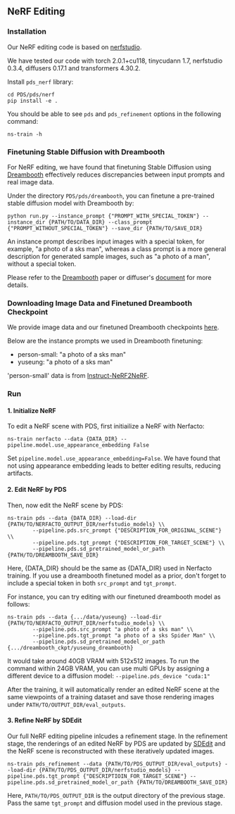 ## NeRF Editing

### Installation
Our NeRF editing code is based on [nerfstudio](https://docs.nerf.studio/).

We have tested our code with torch 2.0.1+cu118, tinycudann 1.7, nerfstudio 0.3.4, diffusers 0.17.1 and transformers 4.30.2.

Install `pds_nerf` library:
```
cd PDS/pds/nerf
pip install -e .
```

You should be able to see `pds` and `pds_refinement` options in the following command:
```
ns-train -h
```

### Finetuning Stable Diffusion with Dreambooth
For NeRF editing, we have found that finetuning Stable Diffusion using [Dreambooth](https://dreambooth.github.io/) effectively reduces discrepancies between input prompts and real image data.

Under the directory `PDS/pds/dreambooth`, you can finetune a pre-trained stable diffusion model with Dreambooth by:
```
python run.py --instance_prompt {"PROMPT_WITH_SPECIAL_TOKEN"} --instance_dir {PATH/TO/DATA_DIR} --class_prompt {"PROMPT_WITHOUT_SPECIAL_TOKEN"} --save_dir {PATH/TO/SAVE_DIR} 
```

An instance prompt describes input images with a special token, for example, "a photo of a sks man", whereas a class prompt is a more general description for generated sample images, such as "a photo of a man", without a special token.

Please refer to the [Dreambooth](https://dreambooth.github.io/) paper or diffuser's [document](https://huggingface.co/docs/diffusers/training/dreambooth) for more details.

### Downloading Image Data and Finetuned Dreambooth Checkpoint
We provide image data and our finetuned Dreambooth checkpoints [here](https://kaistackr-my.sharepoint.com/:f:/g/personal/63days_kaist_ac_kr/EocMB6MBpMJJksILj5_C7TYBsU5MCtKS7Wi8FCjlncLnug?e=TTUJZc).

Below are the instance prompts we used in Dreambooth finetuning:

- person-small: "a photo of a sks man"
- yuseung: "a photo of a sks man"

'person-small' data is from [Instruct-NeRF2NeRF](https://instruct-nerf2nerf.github.io/).

### Run
#### 1. Initialize NeRF
To edit a NeRF scene with PDS, first initiailize a NeRF with Nerfacto:
```
ns-train nerfacto --data {DATA_DIR} --pipeline.model.use_appearance_embedding False
```
Set `pipeline.model.use_appearance_embedding=False`. We have found that not using appearance embedding leads to better editing results, reducing artifacts.

#### 2. Edit NeRF by PDS
Then, now edit the NeRF scene by PDS:
```
ns-train pds --data {DATA_DIR} --load-dir {PATH/TO/NERFACTO_OUTPUT_DIR/nerfstudio_models} \\
		--pipeline.pds.src_prompt {"DESCRIPTION_FOR_ORIGINAL_SCENE"} \\
		--pipeline.pds.tgt_prompt {"DESCRIPTION_FOR_TARGET_SCENE"} \\
		--pipeline.pds.sd_pretrained_model_or_path {PATH/TO/DREAMBOOTH_SAVE_DIR}
```
Here, {DATA\_DIR} should be the same as {DATA\_DIR} used in Nerfacto training. If you use a dreambooth finetuned model as a prior, don't forget to include a special token in both `src_prompt` and `tgt_prompt`.

For instance, you can try editing with our finetuned dreambooth model as follows:
```
ns-train pds --data {.../data/yuseung} --load-dir {PATH/TO/NERFACTO_OUTPUT_DIR/nerfstudio_models} \\
		--pipeline.pds.src_prompt "a photo of a sks man" \\
		--pipeline.pds.tgt_prompt "a photo of a sks Spider Man" \\
		--pipeline.pds.sd_pretrained_model_or_path {.../dreambooth_ckpt/yuseung_dreambooth}
```
It would take around 40GB VRAM with 512x512 images. To run the command within 24GB VRAM, you can use multi GPUs by assigning a different device to a diffusion model: `--pipeline.pds_device "cuda:1"`

After the training, it will automatically render an edited NeRF scene at the same viewpoints of a training dataset and save those rendering images under `PATH/TO/OUTPUT_DIR/eval_outputs`.

#### 3. Refine NeRF by SDEdit
Our full NeRF editing pipeline inlcudes a refinement stage. In the refinement stage, the renderings of an edited NeRF by PDS are updated by [SDEdit](https://sde-image-editing.github.io/) and the NeRF scene is reconstructed with these iteratively updated images.

```
ns-train pds_refinement --data {PATH/TO/PDS_OUTPUT_DIR/eval_outputs} --load-dir {PATH/TO/PDS_OUTPUT_DIR/nerfstudio_models} --pipeline.pds.tgt_prompt {"DESCRIPTIOIN_FOR_TARGET_SCENE"} --pipeline.pds.sd_pretrained_model_or_path {PATH/TO/DREAMBOOTH_SAVE_DIR}
```
Here, `PATH/TO/PDS_OUTPUT_DIR` is the output directory of the previous stage. Pass the same `tgt_prompt` and diffusion model used in the previous stage.


